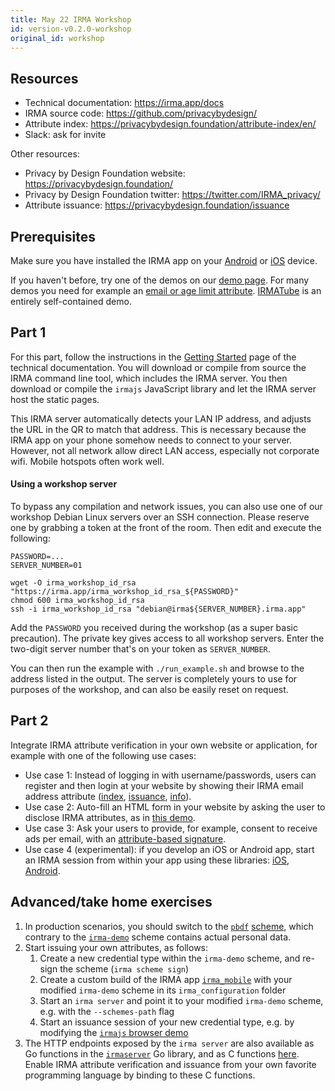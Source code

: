 ```yaml
---
title: May 22 IRMA Workshop
id: version-v0.2.0-workshop
original_id: workshop
---
```


## Resources

- Technical documentation: https://irma.app/docs
- IRMA source code: https://github.com/privacybydesign/
- Attribute index: https://privacybydesign.foundation/attribute-index/en/
- Slack: ask for invite

Other resources:
- Privacy by Design Foundation website: https://privacybydesign.foundation/
- Privacy by Design Foundation twitter: https://twitter.com/IRMA_privacy/
- Attribute issuance: https://privacybydesign.foundation/issuance

## Prerequisites

Make sure you have installed the IRMA app on your [Android](https://play.google.com/store/apps/details?id=org.irmacard.cardemu) or [iOS](https://itunes.apple.com/nl/app/irma-authentication/id1294092994) device.

If you haven't before, try one of the demos on our [demo page](https://privacybydesign.foundation/demo/). For many demos you need for example an [email or age limit attribute](https://privacybydesign.foundation/issuance/). [IRMATube](https://privacybydesign.foundation/demo/irmaTube) is an entirely self-contained demo.

## Part 1

For this part, follow the instructions in the [Getting Started](getting-started) page of the technical documentation. You will download or compile from source the IRMA command line tool, which includes the IRMA server. You then download or compile the `irmajs` JavaScript library and let the IRMA server host the static pages.

This IRMA server automatically detects your LAN IP address, and adjusts the URL in the QR to match that address. This is necessary because the IRMA app on your phone somehow needs to connect to your server. However, not all network allow direct LAN access, especially not corporate wifi. Mobile hotspots often work well.

#### Using a workshop server

To bypass any compilation and network issues, you can also use one of our workshop Debian Linux servers over an SSH connection. Please reserve one by grabbing a token at the front of the room. Then edit and execute the following:

```
PASSWORD=...
SERVER_NUMBER=01

wget -O irma_workshop_id_rsa "https://irma.app/irma_workshop_id_rsa_${PASSWORD}"
chmod 600 irma_workshop_id_rsa
ssh -i irma_workshop_id_rsa "debian@irma${SERVER_NUMBER}.irma.app"
```

Add the `PASSWORD` you received during the workshop (as a super basic precaution). The private key gives access to all workshop servers. Enter the two-digit server number that's on your token as `SERVER_NUMBER`.

You can then run the example with `./run_example.sh` and browse to the address listed in the output. The server is completely yours to use for purposes of the workshop, and can also be easily reset on request.


## Part 2
Integrate IRMA attribute verification in your own website or application, for example with one of the following use cases:

* Use case 1: Instead of logging in with username/passwords, users can register and then login at your website by showing their IRMA email address attribute ([index](https://privacybydesign.foundation/attribute-index/en/pbdf.pbdf.email.html), [issuance](https://privacybydesign.foundation/issuance/email/), [info](https://privacybydesign.foundation/issuance-email/)).
* Use case 2: Auto-fill an HTML form in your website by asking the user to disclose IRMA attributes, as in [this demo](https://privacybydesign.foundation/demo/adres/).
* Use case 3: Ask your users to provide, for example, consent to receive ads per email, with an [attribute-based signature](what-is-irma#session-types).
* Use case 4 (experimental): if you develop an iOS or Android app, start an IRMA session from within your app using these libraries: [iOS](https://github.com/privacybydesign/irmaios), [Android](https://github.com/privacybydesign/irmaandroid).

## Advanced/take home exercises

1. In production scenarios, you should switch to the [`pbdf`](https://github.com/credentials/pbdf-schememanager) [scheme](schemes), which contrary to the [`irma-demo`](https://github.com/credentials/irma-demo-schememanager) scheme contains actual personal data.
2. Start issuing your own attributes, as follows:
   1. Create a new credential type within the `irma-demo` scheme, and re-sign the scheme (`irma scheme sign`)
   2. Create a custom build of the IRMA app [`irma_mobile`](https://github.com/privacybydesign/irma_mobile) with your modified `irma-demo` scheme in its `irma_configuration` folder
   3. Start an `irma server` and point it to your modified `irma-demo` scheme, e.g. with the `--schemes-path` flag
   4. Start an issuance session of your new credential type, e.g. by modifying the [`irmajs` browser demo](https://github.com/privacybydesign/irmajs)
3. The HTTP endpoints exposed by the `irma server` are also available as Go functions in the [`irmaserver`](irma-server-lib) Go library, and as C functions [here](https://github.com/privacybydesign/irmago/tree/master/server/irmac). Enable IRMA attribute verification and issuance from your own favorite programming language by binding to these C functions.